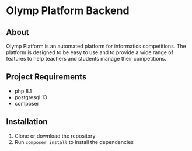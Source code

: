 # Olymp Platform Backend

## About

Olymp Platform is an automated platform for informatics competitions. The platform is designed to be easy to use and to
provide a wide range of features to help teachers and students manage their competitions.

## Project Requirements

* php 8.1
* postgresql 13
* composer

## Installation

1. Clone or download the repository
2. Run `composer install` to install the dependencies